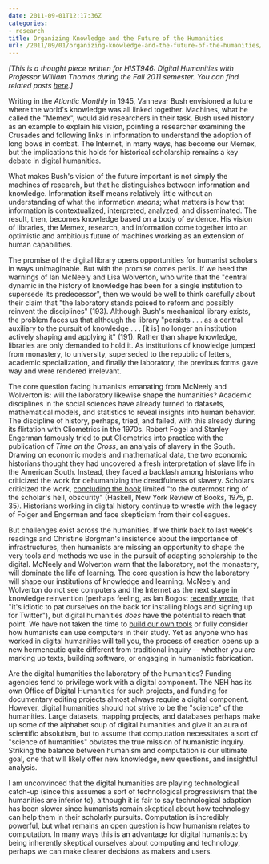 ```yaml
---
date: 2011-09-01T12:17:36Z
categories:
- research
title: Organizing Knowledge and the Future of the Humanities
url: /2011/09/01/organizing-knowledge-and-the-future-of-the-humanities/
---
```


*[This is a thought piece written for HIST946: Digital Humanities with Professor William Thomas during the Fall 2011 semester. You can find related posts [here](http://jasonheppler.org/the-digital-humanities-seminar.html).]*

Writing in the *Atlantic Monthly* in 1945, Vannevar Bush envisioned a future where the world's knowledge was all linked together. Machines, what he called the "Memex", would aid researchers in their task. Bush used history as an example to explain his vision, pointing a researcher examining the Crusades and following links in information to understand the adoption of long bows in combat. The Internet, in many ways, has become our Memex, but the implications this holds for historical scholarship remains a key debate in digital humanities.

What makes Bush's vision of the future important is not simply the machines of research, but that he distinguishes between information and knowledge. Information itself means relatively little without an understanding of what the information *means*; what matters is how that information is contextualized, interpreted, analyzed, and disseminated. The result, then, becomes knowledge based on a body of evidence. His vision of libraries, the Memex, research, and information come together into an optimistic and ambitious future of machines working as an extension of human capabilities. 

The promise of the digital library opens opportunities for humanist scholars in ways unimaginable. But with the promise comes perils. If we heed the warnings of Ian McNeely and Lisa Wolverton, who write that the "central dynamic in the history of knowledge has been for a single institution to supersede its predecessor", then we would be well to think carefully about their claim that "the laboratory stands poised to reform and possibly reinvent the disciplines" (193). Although Bush's mechanical library exists, the problem faces us that although the library "persists . . . as a central auxiliary to the pursuit of knowledge . . . [it is] no longer an institution actively shaping and applying it" (191). Rather than shape knowledge, libraries are only demanded to hold it. As institutions of knowledge jumped from monastery, to university, superseded to the republic of letters, academic specialization, and finally the laboratory, the previous forms gave way and were rendered irrelevant.

The core question facing humanists emanating from McNeely and Wolverton is: will the laboratory likewise shape the humanities? Academic disciplines in the social sciences have already turned to datasets, mathematical models, and statistics to reveal insights into human behavior. The discipline of history, perhaps, tried, and failed, with this already during its flirtation with Cliometrics in the 1970s. Robert Fogel and Stanley Engerman famously tried to put Cliometrics into practice with the publication of *Time on the Cross*, an analysis of slavery in the South. Drawing on economic models and mathematical data, the two economic historians thought they had uncovered a fresh interpretation of slave life in the American South. Instead, they faced a backlash among historians who criticized the work for dehumanizing the dreadfulness of slavery. Scholars criticized the work, [concluding the book](http://www.nybooks.com/articles/archives/1975/oct/02/the-true-tragical-history-of-time-on-the-cross/) limited "to the outermost ring of the scholar's hell, obscurity" (Haskell, New York Review of Books, 1975, p. 35). Historians working in digital history continue to wrestle with the legacy of Folger and Engerman and face skepticism from their colleagues. 

But challenges exist across the humanities. If we think back to last week's readings and Christine Borgman's insistence about the importance of infrastructures, then humanists are missing an opportunity to shape the very tools and methods we use in the pursuit of adapting scholarship to the digital. McNeely and Wolverton warn that the laboratory, not the monastery, will dominate the life of learning. The core question is how the laboratory will shape our institutions of knowledge and learning. McNeely and Wolverton do not see computers and the Internet as the next stage in knowledge reinvention (perhaps feeling, as Ian Bogost [recently wrote](http://www.bogost.com/blog/beyond_the_elbow-patched_playg_1.shtml), that "it's idiotic to pat ourselves on the back for installing blogs and signing up for Twitter"), but digital humanities *does* have the potential to reach that point. We have not taken the time to [build our own tools](http://lenz.unl.edu/papers/2011/01/11/on-building.html) or fully consider how humanists can use computers in their study. Yet as anyone who has worked in digital humanities will tell you, the process of creation opens up a new hermeneutic quite different from traditional inquiry -- whether you are marking up texts, building software, or engaging in humanistic fabrication.

Are the digital humanities the laboratory of the humanities? Funding agencies tend to privilege work with a digital component. The NEH has its own Office of Digital Humanities for such projects, and funding for documentary editing projects almost always require a digital component. However, digital humanities should not strive to be the "science" of the humanities. Large datasets, mapping projects, and databases perhaps make up some of the alphabet soup of digital humanities and give it an aura of scientific absolutism, but to assume that computation necessitates a sort of "science of humanities" obviates the true mission of humanistic inquiry. Striking the balance between humanism and computation is our ultimate goal, one that will likely offer new knowledge, new questions, and insightful analysis.

I am unconvinced that the digital humanities are playing technological catch-up (since this assumes a sort of technological progressivism that the humanities are inferior to), although it is fair to say technological adaption has been slower since humanists remain skeptical about how technology can help them in their scholarly pursuits. Computation is incredibly powerful, but what remains an open question is how humanism relates to computation. In many ways this is an advantage for digital humanists: by being inherently skeptical ourselves about computing and technology, perhaps we can make clearer decisions as makers and users. 
